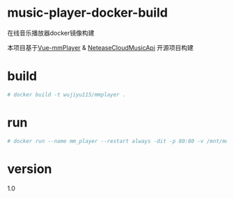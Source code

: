 # music-player-docker-build
在线音乐播放器docker镜像构建

本项目基于[Vue-mmPlayer](https://github.com/maomao1996/Vue-mmPlayer) & [NeteaseCloudMusicApi](https://github.com/Binaryify/NeteaseCloudMusicApi) 开源项目构建

# build
```bash
# docker build -t wujiyu115/mmplayer .
```

# run
```bash
# docker run --name mm_player --restart always -dit -p 80:80 -v /mnt/music:/data wujiyu115/mmplayer:main
```
# version
1.0
